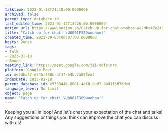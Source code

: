 ```yaml
---
talktime: 2023-01-18T21:10:00.0000000
archived: false
parent_type: database_id
last_edited_time: 2023-01-17T14:26:00.0000000
notion_url: https://www.notion.so/Catch-up-for-chat-woohoo-ae7dba47e245460caf4754bc7a886eaf
title: "Catch up for chat! \U0001F389woohoo!"
created_time: 2021-09-03T00:07:00.0000000
hosts: Bones
tags:
- Talk
- 2023-01-18
- Bones
meeting_link: https://meet.google.com/jii-vdfc-nre
platform: Google Meet
id: ae7dba47-e245-460c-af47-54bc7a886eaf
indexDate: 2023-01-18
parent_database_id: e9339446-880f-4ef0-8ad7-8ad1f507dded
language_level: No limit
object: page
name: "Catch up for chat! \U0001F389woohoo!"
---
```


Keeping you all in loop! And let’s chat your expectation of the chat and talks!
Any suggestions or things you think can improve the chat you can discuss with us!





